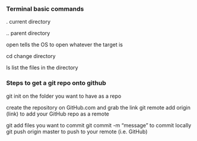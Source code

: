 ### Terminal basic commands

.
current directory

..
parent directory

open
tells the OS to open whatever the target is

cd
change directory

ls
list the files in the directory


### Steps to get a git repo onto github

git init on the folder you want to have as a repo

create the repository on GitHub.com and grab the link
git remote add origin (link) to add your GitHub repo as a remote

git add files you want to commit 
git commit -m “message” to commit locally
git push origin master to push to your remote (i.e. GitHub)


